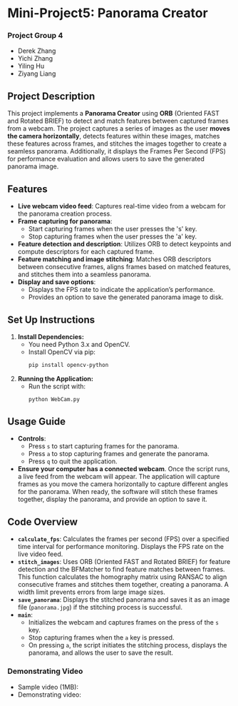 # Mini-Project5: Panorama Creator

### Project Group 4

- Derek Zhang
- Yichi Zhang
- Yiling Hu
- Ziyang Liang

## Project Description

This project implements a **Panorama Creator** using **ORB** (Oriented FAST and Rotated BRIEF) to detect and match features between captured frames from a webcam. The project captures a series of images as the user **moves the camera horizontally**, detects features within these images, matches these features across frames, and stitches the images together to create a seamless panorama. Additionally, it displays the Frames Per Second (FPS) for performance evaluation and allows users to save the generated panorama image.

## Features

- **Live webcam video feed**: Captures real-time video from a webcam for the panorama creation process.
- **Frame capturing for panorama**:
  - Start capturing frames when the user presses the 's' key.
  - Stop capturing frames when the user presses the 'a' key.
- **Feature detection and description**: Utilizes ORB to detect keypoints and compute descriptors for each captured frame.
- **Feature matching and image stitching**: Matches ORB descriptors between consecutive frames, aligns frames based on matched features, and stitches them into a seamless panorama.
- **Display and save options**:
  - Displays the FPS rate to indicate the application’s performance.
  - Provides an option to save the generated panorama image to disk.

## Set Up Instructions

1. **Install Dependencies:**
   - You need Python 3.x and OpenCV.
   - Install OpenCV via pip:
     ```bash
     pip install opencv-python
     ```
2. **Running the Application:**
   - Run the script with:
     ```bash
     python WebCam.py
     ```

## Usage Guide

- **Controls**:
  - Press `s` to start capturing frames for the panorama.
  - Press `a` to stop capturing frames and generate the panorama.
  - Press `q` to quit the application.
- **Ensure your computer has a connected webcam**. Once the script runs, a live feed from the webcam will appear. The application will capture frames as you move the camera horizontally to capture different angles for the panorama. When ready, the software will stitch these frames together, display the panorama, and provide an option to save it.

## Code Overview

- **`calculate_fps`**: Calculates the frames per second (FPS) over a specified time interval for performance monitoring. Displays the FPS rate on the live video feed.
- **`stitch_images`**: Uses ORB (Oriented FAST and Rotated BRIEF) for feature detection and the BFMatcher to find feature matches between frames. This function calculates the homography matrix using RANSAC to align consecutive frames and stitches them together, creating a panorama. A width limit prevents errors from large image sizes.
- **`save_panorama`**: Displays the stitched panorama and saves it as an image file (`panorama.jpg`) if the stitching process is successful.
- **`main`**:
  - Initializes the webcam and captures frames on the press of the `s` key.
  - Stop capturing frames when the `a` key is pressed.
  - On pressing `a`, the script initiates the stitching process, displays the panorama, and allows the user to save the result.

### Demonstrating Video

- Sample video (1MB):
- Demonstrating video:
